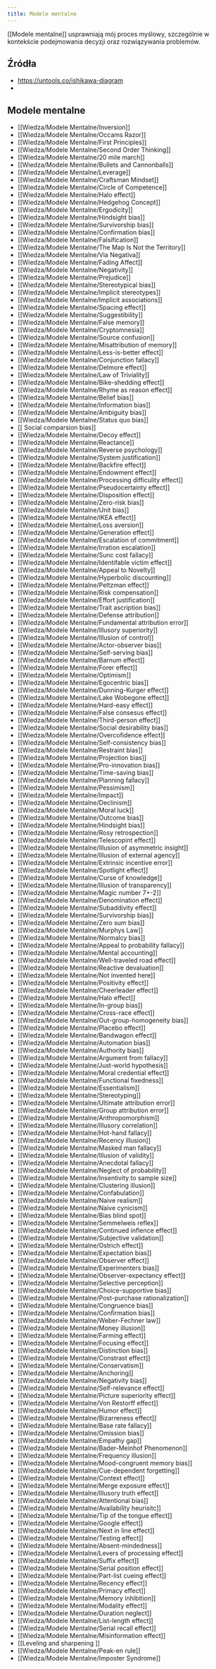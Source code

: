 ```yaml
---
title: Modele mentalne
---
```


[[Modele mentalne]] usprawniają mój proces myślowy, szczególnie w kontekście podejmowania decyzji oraz rozwiązywania problemów.


## Źródła
- https://untools.co/ishikawa-diagram
- 

## Modele mentalne
- [[Wiedza/Modele Mentalne/Inversion]]
- [[Wiedza/Modele Mentalne/Occams Razor]]
- [[Wiedza/Modele Mentalne/First Principles]]
- [[Wiedza/Modele Mentalne/Second Order Thinking]]
- [[Wiedza/Modele Mentalne/20 mile march]]
- [[Wiedza/Modele Mentalne/Bullets and Cannonballs]]
- [[Wiedza/Modele Mentalne/Leverage]]
- [[Wiedza/Modele Mentalne/Craftsman Mindset]]
- [[Wiedza/Modele Mentalne/Circle of Competence]]
- [[Wiedza/Modele Mentalne/Halo effect]]
- [[Wiedza/Modele Mentalne/Hedgehog Concept]]
- [[Wiedza/Modele Mentalne/Ergodicity]]
- [[Wiedza/Modele Mentalne/Hindsight bias]]
- [[Wiedza/Modele Mentalne/Survivorship bias]]
- [[Wiedza/Modele Mentalne/Confirmation bias]]
- [[Wiedza/Modele Mentalne/Falsification]]
- [[Wiedza/Modele Mentalne/The Map Is Not the Territory]]
- [[Wiedza/Modele Mentalne/Via Negativa]]
- [[Wiedza/Modele Mentalne/Fading Affect]]
- [[Wiedza/Modele Mentalne/Negativity]]
- [[Wiedza/Modele Mentalne/Prejudice]]
- [[Wiedza/Modele Mentalne/Stereotypical bias]]
- [[Wiedza/Modele Mentalne/Implicit stereotypes]]
- [[Wiedza/Modele Mentalne/Implicit associations]]
- [[Wiedza/Modele Mentalne/Spacing effect]]
- [[Wiedza/Modele Mentalne/Suggestibility]]
- [[Wiedza/Modele Mentalne/False memory]]
- [[Wiedza/Modele Mentalne/Cryptomnesia]]
- [[Wiedza/Modele Mentalne/Source confusion]]
- [[Wiedza/Modele Mentalne/Misattribution of memory]]
- [[Wiedza/Modele Mentalne/Less-is-better effect]]
- [[Wiedza/Modele Mentalne/Conjunction fallacy]]
- [[Wiedza/Modele Mentalne/Delmore effect]]
- [[Wiedza/Modele Mentalne/Law of Triviality]]
- [[Wiedza/Modele Mentalne/Bike-shedding effect]]
- [[Wiedza/Modele Mentalne/Rhyme as reason effect]]
- [[Wiedza/Modele Mentalne/Belief bias]]
- [[Wiedza/Modele Mentalne/Information bias]]
- [[Wiedza/Modele Mentalne/Ambiguity bias]]
- [[Wiedza/Modele Mentalne/Status quo bias]]
- [[ Social comparsion bias]]
- [[Wiedza/Modele Mentalne/Decoy effect]]
- [[Wiedza/Modele Mentalne/Reactance]]
- [[Wiedza/Modele Mentalne/Reverse psychology]]
- [[Wiedza/Modele Mentalne/System justification]]
- [[Wiedza/Modele Mentalne/Backfire effect]]
- [[Wiedza/Modele Mentalne/Endowment effect]]
- [[Wiedza/Modele Mentalne/Processing difficulity effect]]
- [[Wiedza/Modele Mentalne/Pseudocertainty effect]]
- [[Wiedza/Modele Mentalne/Disposition effect]]
- [[Wiedza/Modele Mentalne/Zero-risk bias]]
- [[Wiedza/Modele Mentalne/Unit bias]]
- [[Wiedza/Modele Mentalne/IKEA effect]]
- [[Wiedza/Modele Mentalne/Loss aversion]]
- [[Wiedza/Modele Mentalne/Generation effect]]
- [[Wiedza/Modele Mentalne/Escalation of commitment]]
- [[Wiedza/Modele Mentalne/Irration escalation]]
- [[Wiedza/Modele Mentalne/Sunc cost fallacy]]
- [[Wiedza/Modele Mentalne/Identifable victim effect]]
- [[Wiedza/Modele Mentalne/Appeal to Novelty]]
- [[Wiedza/Modele Mentalne/Hyperbolic discounting]]
- [[Wiedza/Modele Mentalne/Peltzman effect]]
- [[Wiedza/Modele Mentalne/Risk compensation]]
- [[Wiedza/Modele Mentalne/Effort justification]]
- [[Wiedza/Modele Mentalne/Trait ascription bias]]
- [[Wiedza/Modele Mentalne/Defense attribution]]
- [[Wiedza/Modele Mentalne/Fundamental attribution error]]
- [[Wiedza/Modele Mentalne/Illusory superiority]]
- [[Wiedza/Modele Mentalne/Illusion of control]]
- [[Wiedza/Modele Mentalne/Actor-observer bias]]
- [[Wiedza/Modele Mentalne/Self-serving bias]]
- [[Wiedza/Modele Mentalne/Barnum effect]]
- [[Wiedza/Modele Mentalne/Forer effect]]
- [[Wiedza/Modele Mentalne/Optimism]]
- [[Wiedza/Modele Mentalne/Egocentric bias]]
- [[Wiedza/Modele Mentalne/Dunning-Kurger effect]]
- [[Wiedza/Modele Mentalne/Lake Wobegone effect]]
- [[Wiedza/Modele Mentalne/Hard-easy effect]]
- [[Wiedza/Modele Mentalne/False consesus effect]]
- [[Wiedza/Modele Mentalne/Third-person effect]]
- [[Wiedza/Modele Mentalne/Social desirability bias]]
- [[Wiedza/Modele Mentalne/Overcofidence effect]]
- [[Wiedza/Modele Mentalne/Self-consistency bias]]
- [[Wiedza/Modele Mentalne/Restraint bias]]
- [[Wiedza/Modele Mentalne/Projection bias]]
- [[Wiedza/Modele Mentalne/Pro-innovation bias]]
- [[Wiedza/Modele Mentalne/Time-saving bias]]
- [[Wiedza/Modele Mentalne/Planning fallacy]]
- [[Wiedza/Modele Mentalne/Pessimism]]
- [[Wiedza/Modele Mentalne/Impact]]
- [[Wiedza/Modele Mentalne/Declinism]]
- [[Wiedza/Modele Mentalne/Moral luck]]
- [[Wiedza/Modele Mentalne/Outcome bias]]
- [[Wiedza/Modele Mentalne/Hindsight bias]]
- [[Wiedza/Modele Mentalne/Rosy retrospection]]
- [[Wiedza/Modele Mentalne/Telescopint effect]]
- [[Wiedza/Modele Mentalne/Illusion of asymmetric insight]]
- [[Wiedza/Modele Mentalne/Illusion of external agency]]
- [[Wiedza/Modele Mentalne/Extrinsic incentive error]]
- [[Wiedza/Modele Mentalne/Spotlight effect]]
- [[Wiedza/Modele Mentalne/Curse of knowledge]]
- [[Wiedza/Modele Mentalne/Illusion of transparency]]
- [[Wiedza/Modele Mentalne/Magic number 7+-2]]
- [[Wiedza/Modele Mentalne/Denomination effect]]
- [[Wiedza/Modele Mentalne/Subaddivity effect]]
- [[Wiedza/Modele Mentalne/Survivorship bias]]
- [[Wiedza/Modele Mentalne/Zero sum bias]]
- [[Wiedza/Modele Mentalne/Murphys Law]]
- [[Wiedza/Modele Mentalne/Normalcy bias]]
- [[Wiedza/Modele Mentalne/Appeal to probability fallacy]]
- [[Wiedza/Modele Mentalne/Mental accounting]]
- [[Wiedza/Modele Mentalne/Well-traveled road effect]]
- [[Wiedza/Modele Mentalne/Reactive devaluation]]
- [[Wiedza/Modele Mentalne/Not invented here]]
- [[Wiedza/Modele Mentalne/Positivity effect]]
- [[Wiedza/Modele Mentalne/Cheerleader effect]]
- [[Wiedza/Modele Mentalne/Halo effect]]
- [[Wiedza/Modele Mentalne/In-group bias]]
- [[Wiedza/Modele Mentalne/Cross-race effect]]
- [[Wiedza/Modele Mentalne/Out-group-homogeneity bias]]
- [[Wiedza/Modele Mentalne/Placebo effect]]
- [[Wiedza/Modele Mentalne/Bandwagon effect]]
- [[Wiedza/Modele Mentalne/Automation bias]]
- [[Wiedza/Modele Mentalne/Authority bias]]
- [[Wiedza/Modele Mentalne/Argument from fallacy]]
- [[Wiedza/Modele Mentalne/Just-world hypothesis]]
- [[Wiedza/Modele Mentalne/Moral credential effect]]
- [[Wiedza/Modele Mentalne/Functional fixedness]]
- [[Wiedza/Modele Mentalne/Essentialism]]
- [[Wiedza/Modele Mentalne/Stereotyping]]
- [[Wiedza/Modele Mentalne/Ultimate attribution error]]
- [[Wiedza/Modele Mentalne/Group attribution error]]
- [[Wiedza/Modele Mentalne/Anthropomorphism]]
- [[Wiedza/Modele Mentalne/Illusory correlation]]
- [[Wiedza/Modele Mentalne/Hot-hand fallacy]]
- [[Wiedza/Modele Mentalne/Recency illusion]]
- [[Wiedza/Modele Mentalne/Masked man fallacy]]
- [[Wiedza/Modele Mentalne/Illusion of validity]]
- [[Wiedza/Modele Mentalne/Anecdotal fallacy]]
- [[Wiedza/Modele Mentalne/Neglect of probability]]
- [[Wiedza/Modele Mentalne/Insentivity to sample size]]
- [[Wiedza/Modele Mentalne/Clustering illusion]]
- [[Wiedza/Modele Mentalne/Confabulation]]
- [[Wiedza/Modele Mentalne/Naive realism]]
- [[Wiedza/Modele Mentalne/Naive cynicism]]
- [[Wiedza/Modele Mentalne/Bias blind spot]]
- [[Wiedza/Modele Mentalne/Semmelweis reflex]]
- [[Wiedza/Modele Mentalne/Continued inflence effect]]
- [[Wiedza/Modele Mentalne/Subjective validation]]
- [[Wiedza/Modele Mentalne/Ostrich effect]]
- [[Wiedza/Modele Mentalne/Expectation bias]]
- [[Wiedza/Modele Mentalne/Observer effect]]
- [[Wiedza/Modele Mentalne/Experimenters bias]]
- [[Wiedza/Modele Mentalne/Observer-expectancy effect]]
- [[Wiedza/Modele Mentalne/Selective perception]]
- [[Wiedza/Modele Mentalne/Choice-supportive bias]]
- [[Wiedza/Modele Mentalne/Post-purchase rationalization]]
- [[Wiedza/Modele Mentalne/Congruence bias]]
- [[Wiedza/Modele Mentalne/Confirmation bias]]
- [[Wiedza/Modele Mentalne/Weber-Fechner law]]
- [[Wiedza/Modele Mentalne/Money illusion]]
- [[Wiedza/Modele Mentalne/Farming effect]]
- [[Wiedza/Modele Mentalne/Focusing effect]]
- [[Wiedza/Modele Mentalne/Distinction bias]]
- [[Wiedza/Modele Mentalne/Constrast effect]]
- [[Wiedza/Modele Mentalne/Conservatism]]
- [[Wiedza/Modele Mentalne/Anchoring]]
- [[Wiedza/Modele Mentalne/Negativity bias]]
- [[Wiedza/Modele Mentalne/Self-relevance effect]]
- [[Wiedza/Modele Mentalne/Picture superiority effect]]
- [[Wiedza/Modele Mentalne/Von Restorff effect]]
- [[Wiedza/Modele Mentalne/Humor effect]]
- [[Wiedza/Modele Mentalne/Bizarreness effect]]
- [[Wiedza/Modele Mentalne/Base rate fallacy]]
- [[Wiedza/Modele Mentalne/Omission bias]]
- [[Wiedza/Modele Mentalne/Empathy gap]]
- [[Wiedza/Modele Mentalne/Bader-Meinhof Phenomenon]]
- [[Wiedza/Modele Mentalne/Frequency illusion]]
- [[Wiedza/Modele Mentalne/Mood-congruent memory bias]]
- [[Wiedza/Modele Mentalne/Cue-dependent forgetting]]
- [[Wiedza/Modele Mentalne/Context effect]]
- [[Wiedza/Modele Mentalne/Merge exposure effect]]
- [[Wiedza/Modele Mentalne/Illusory truth effect]]
- [[Wiedza/Modele Mentalne/Attentional bias]]
- [[Wiedza/Modele Mentalne/Availability heurisitc]]
- [[Wiedza/Modele Mentalne/Tip of the tongue effect]]
- [[Wiedza/Modele Mentalne/Google effect]]
- [[Wiedza/Modele Mentalne/Next  in line effect]]
- [[Wiedza/Modele Mentalne/Testing effect]]
- [[Wiedza/Modele Mentalne/Absent-mindedness]]
- [[Wiedza/Modele Mentalne/Levers of processing effect]]
- [[Wiedza/Modele Mentalne/Suffix effect]]
- [[Wiedza/Modele Mentalne/Serial position effect]]
- [[Wiedza/Modele Mentalne/Part-list cueing effect]]
- [[Wiedza/Modele Mentalne/Recency effect]]
- [[Wiedza/Modele Mentalne/Primacy effect]]
- [[Wiedza/Modele Mentalne/Memory inhibition]]
- [[Wiedza/Modele Mentalne/Modality effect]]
- [[Wiedza/Modele Mentalne/Duration neglect]]
- [[Wiedza/Modele Mentalne/List-length effect]]
- [[Wiedza/Modele Mentalne/Serial recall effect]]
- [[Wiedza/Modele Mentalne/Misinformation effect]]
- [[Leveling and sharpening ]]
- [[Wiedza/Modele Mentalne/Peak-en rule]]
- [[Wiedza/Modele Mentalne/Imposter Syndrome]]